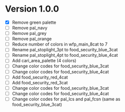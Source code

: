 # Version 1.0.0

- [X] Remove green palette
- [ ] Remove pal_navy
- [ ] Remove pal_grey
- [ ] Remove pal_orange
- [ ] Reduce number of colors in wfp_main_8cat to 7
- [ ] Rename pal_stoplight_3pt to food_security_blue_3cat
- [ ] Rename pal_stoplight_4pt to food_security_blue_4cat
- [ ] Add cari_area_palette (4 colors)
- [ ] Change color codes for food_security_blue_3cat
- [ ] Change color codes for food_security_blue_4cat
- [ ] Add food_security_red_4cat
- [ ] Add food_security_red_3cat
- [ ] Change color codes for food_security_blue_3cat
- [ ] Change color codes for food_security_blue_4cat
- [ ] Change color codes for pal_lcs and pal_fcsn (same as food_security_blue_3cat)
